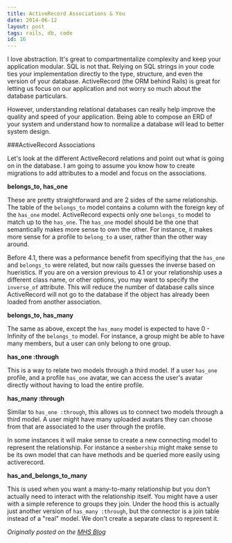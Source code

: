 ```yaml
---
title: ActiveRecord Associations & You
date: 2014-06-12
layout: post
tags: rails, db, code
id: 16
---
```

I love abstraction. It's great to compartmentalize complexity and keep your application modular. SQL is not that. Relying on SQL strings in your code ties your implementation directly to the type, structure, and even the version of your database. ActiveRecord (the ORM behind Rails) is great for letting us focus on our application and not worry so much about the database particulars.

However, understanding relational databases can really help improve the quality and speed of your application. Being able to compose an ERD of your system and understand how to normalize a database will lead to better system design.

###ActiveRecord Associations

Let's look at the different ActiveRecord relations and point out what is going on in the database. I am going to assume you know how to create migrations to add attributes to a model and focus on the associations.

__belongs\_to, has\_one__

These are pretty straightforward and are 2 sides of the same relationship. The table of the `belongs_to` model contains a column with the foreign key of the `has_one` model. ActiveRecord expects only one `belongs_to` model to match up to the `has_one`. The `has_one` model should be the one that semantically makes more sense to own the other. For instance, it makes more sense for a profile to `belong_to` a user, rather than the other way around.

Before 4.1, there was a peformance benefit from specifiying that the `has_one` and `belongs_to` were related, but now rails guesses the inverse based on hueristics. If you are on a version previous to 4.1 or your relationship uses a different class name, or other options, you may want to specify the `inverse_of` attribute. This will reduce the number of database calls since ActiveRecord will not go to the database if the object has already been loaded from another association.

<script src="https://gist.github.com/Ross-Hunter/f2539f3e2fd09ad4eb5c.js"></script>


__belongs\_to, has\_many__

The same as above, except the `has_many` model is expected to have 0 - Infinity of the `belongs_to` model. For instance, a group might be able to have many members, but a user can only belong to one group.

<script src="https://gist.github.com/Ross-Hunter/349304cfccaeca7075e8.js"></script>

__has\_one :through__

This is a way to relate two models through a third model. If a user `has_one` profile, and a profile `has_one` avatar, we can access the user's avatar directly without having to load the entire profile.

<script src="https://gist.github.com/Ross-Hunter/43b85dd2af1d70bad97a.js"></script>

__has\_many :through__

Similar to `has_one :through`, this allows us to connect two models through a third model. A user might have many uploaded avatars they can choose from that are associated to the user through the profile.

<script src="https://gist.github.com/Ross-Hunter/d050da14afd00b5d06b7.js"></script>

In some instances it will make sense to create a new connecting model to represent the relationship. For instance a `membership` might make sense to be its own model that can have methods and be queried more easily using activerecord.

<script src="https://gist.github.com/Ross-Hunter/ea122684a5cbd1795083.js"></script>

__has\_and\_belongs\_to\_many__

This is used when you want a many-to-many relationship but you don't actually need to interact with the relationship itself. You might have a user with a simple reference to groups they join. Under the hood this is actually just another version of `has_many :through`, but the connector is a join table instead of a "real" model. We don't create a separate class to represent it.

<script src="https://gist.github.com/Ross-Hunter/fc65bc87c1f57f34ed18.js"></script>

<em>Originally posted on the <a href="http://www.mutuallyhuman.com/blog/2014/06/12/activerecord-associations-and-you/">MHS Blog</a></em>
